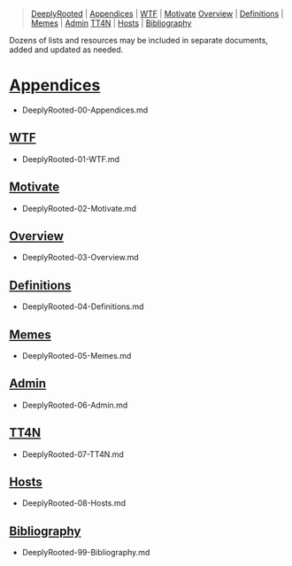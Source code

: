 [  this is a comment. ]::

<link href="styles.css" rel="stylesheet"></link>

> [DeeplyRooted](../DeeplyRooted.md) | [Appendices](./DeeplyRooted-00-Appendices.md) | [WTF](./DeeplyRooted-01-WTF.md) | [Motivate](./DeeplyRooted-02-Motivate.md) 
> [Overview](./DeeplyRooted-03-Overview.md) | [Definitions](./DeeplyRooted-04-Definitions.md) | [Memes](./DeeplyRooted-05-Memes.md) | [Admin](./DeeplyRooted-06-Admin.md) 
> [TT4N](./DeeplyRooted-07-TT4N.md) | [Hosts](./DeeplyRooted-08-Hosts.md) | [Bibliography](./DeeplyRooted-99-Bibliography.md) 

Dozens of lists and resources may be included in separate documents, added and updated as needed.
 
# [Appendices](./DeeplyRooted-00-Appendices.md)
- DeeplyRooted-00-Appendices.md
 
## [WTF](./DeeplyRooted-01-WTF.md)
- DeeplyRooted-01-WTF.md
 
## [Motivate](./DeeplyRooted-02-Motivate.md)
- DeeplyRooted-02-Motivate.md
 
## [Overview](./DeeplyRooted-03-Overview.md)
- DeeplyRooted-03-Overview.md

## [Definitions](./DeeplyRooted-04-Definitions.md)
- DeeplyRooted-04-Definitions.md
 
## [Memes](./DeeplyRooted-05-Memes.md)
- DeeplyRooted-05-Memes.md
 
## [Admin](./DeeplyRooted-06-Admin.md)
- DeeplyRooted-06-Admin.md
 
## [TT4N](./DeeplyRooted-07-TT4N.md)
- DeeplyRooted-07-TT4N.md
 
## [Hosts](./DeeplyRooted-08-Hosts.md)
- DeeplyRooted-08-Hosts.md

## [Bibliography](./DeeplyRooted-99-Bibliography.md)
- DeeplyRooted-99-Bibliography.md

